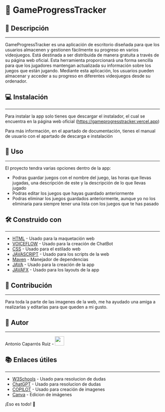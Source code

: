 # 🎉  GameProgressTracker

## 📝 Descripción
-----------

GameProgressTracker es una aplicación de escritorio diseñada para que los usuarios 
almacenen y gestionen fácilmente su progreso en varios videojuegos. Está destinada 
a ser distribuida de manera gratuita a través de su página web oficial. Esta herramienta 
proporcionará una forma sencilla para que los jugadores mantengan actualizada su información 
sobre los juegos que están jugando. Mediante esta aplicación, los usuarios pueden almacenar 
y acceder a su progreso en diferentes videojuegos desde su ordenador.

## 💻 Instalación
------------

Para instalar la app solo tienes que descargar el instalador, el cual se encuentra en la página web oficial (https://gameprogresstracker.vercel.app)

Para más información, en el apartado de documentación, tienes el manual de usuario con el apartado de descarga e instalación

## 🚀 Uso
-----

El proyecto tendra varias opciones dentro de la app:
- Podras guardar juegos con el nombre del juego, las horas que llevas jugadas, una descripción de este y la descripción de lo que llevas jugado
- Podras editar los juegos que hayas guardado anteriormente
- Podras eliminar los juegos guardados anteriormente, aunque yo no los eliminaria para siempre tener una lista con los juegos que te has pasado

## 🛠️ Construido con
-------------

* [HTML](https://www.w3schools.com/html/) - Usado para la maquetación web
* [VOICEFLOW](https://www.voiceflow.com/) - Usado para la creación de ChatBot
* [CSS](https://www.w3schools.com/Css/) - Usado para el estilado web
* [JAVASCRIPT](https://www.w3schools.com/js/DEFAULT.asp) - Usado para los scripts de la web
* [Maven](https://maven.apache.org/) - Manejador de dependencias
* [JAVA](https://www.java.com/es/) - Usado para la creación de la app
* [JAVAFX](https://openjfx.io/) - Usado para los layouts de la app

## 👥 Contribución
-------------

Para toda la parte de las imagenes de la web, me ha ayudado una amiga a realizarlas y editarlas para que queden a mi gusto.

## 👋 Autor
---------

Antonio Caparrós Ruiz - <a href="https://www.linkedin.com/in/antonio-caparros-ruiz-648124263/" target="_blank"> <img src="https://peakdistrictleadminingmuseum.co.uk/wp-content/uploads/2023/11/linkedin.gif" width="30" height="30"/></a> 

## 📚 Enlaces útiles
----------------

* [W3Schools](https://www.w3schools.com) - Usado para resolucion de dudas
* [ChatGPT](https://chatgpt.com) - Usado para resolucion de dudas
* [COPILOT](https://copilot.microsoft.com/) - Usado para creación de imagenes
* [Canva](https://www.canva.com/) - Edicion de imágenes

¡Eso es todo! 🎉
